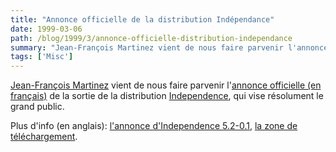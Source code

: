 ```yaml
---
title: "Annonce officielle de la distribution Indépendance"
date: 1999-03-06
path: /blog/1999/3/annonce-officielle-distribution-independance
summary: "Jean-François Martinez vient de nous faire parvenir l'annonce officielle (en français) de la sortie de la distribution Independence, qui vise résolument le grand public."
tags: ['Misc']
---
```


<P>
<A HREF="mailto:jfm2@club-internet.fr">Jean-François Martinez</A>
vient de nous faire parvenir l'<A HREF="http://www.linux-center.org/articles/9903/independence.txt">annonce officielle (en français)</A> de la sortie
de la distribution <A HREF="http://www.independence.seul.org/">Independence</A>,
qui vise résolument le grand public.
</P>

<P>
Plus d'info (en anglais):
<A HREF="http://www.independence.seul.org/distribution/present.html">l'annonce
d'Independence 5.2-0.1</A>, <A HREF="http://www.independence.seul.org/distribution/download.html">la
zone de téléchargement</A>.
</P>



